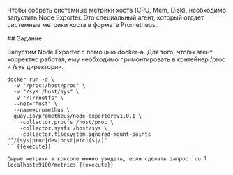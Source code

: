Чтобы собрать системные метрики хоста (CPU, Mem, Disk), необходимо запустить Node Exporter. Это специальный агент, который отдает системные метрики хоста в формате Prometheus.

## Задание

Запустим Node Exporter с помощью docker-a. Для того, чтобы агент корректно работал, ему необходимо примонтировать в контейнер /proc и /sys директории.

```
docker run -d \
  -v "/proc:/host/proc" \
  -v "/sys:/host/sys" \
  -v "/:/rootfs" \
  --net="host" \
  --name=promethus \
  quay.io/prometheus/node-exporter:v1.0.1 \
    -collector.procfs /host/proc \
    -collector.sysfs /host/sys \
    -collector.filesystem.ignored-mount-points "^/(sys|proc|dev|host|etc)($|/)"
```{{execute}}

Сырые метрики в консоле можно увидеть, если сделать запрос `curl localhost:9100/metrics`{{execute}}
